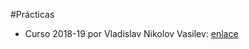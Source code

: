 #Prácticas

- Curso 2018-19 por Vladislav Nikolov Vasilev: [enlace](https://github.com/Vol0kin/ugr_ddsi)
